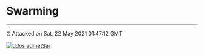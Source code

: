# Swarming
---
⏰ Attacked on Sat, 22 May 2021 01:47:12 GMT

[![ddos admetSar](https://github.com/kotori-y/swarming/actions/workflows/main.yml/badge.svg)](https://github.com/kotori-y/swarming/actions/workflows/main.yml)


